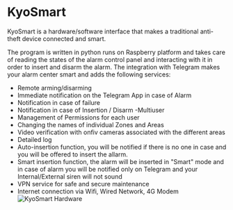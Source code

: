 # KyoSmart

KyoSmart is a hardware/software interface that makes a traditional anti-theft device connected and smart.

The program is written in python runs on Raspberry platform and takes care of reading the states of the alarm control panel and interacting with it in order to insert and disarm the alarm. 
The integration with Telegram makes your alarm center smart and adds the following services: 
- Remote arming/disarming 
- Immediate notification on the Telegram App in case of Alarm 
- Notification in case of failure 
- Notification in case of Insertion / Disarm -Multiuser 
- Management of Permissions for each user 
- Changing the names of individual Zones and Areas 
- Video verification with onfiv cameras associated with the different areas
- Detailed log 
- Auto-insertion function, you will be notified if there is no one in case and you will be offered to insert the allarm.
- Smart insertion function, the alarm will be inserted in "Smart" mode and in case of alarm you will be notified only on Telegram and your Internal/External siren will not sound
- VPN service for safe and secure maintenance 
- Internet connection via Wifi, Wired Network, 4G Modem
![KyoSmart Hardware](https://user-images.githubusercontent.com/87998974/210864289-c6932d88-f45a-4b3d-acb0-fb5de167a889.jpg)
